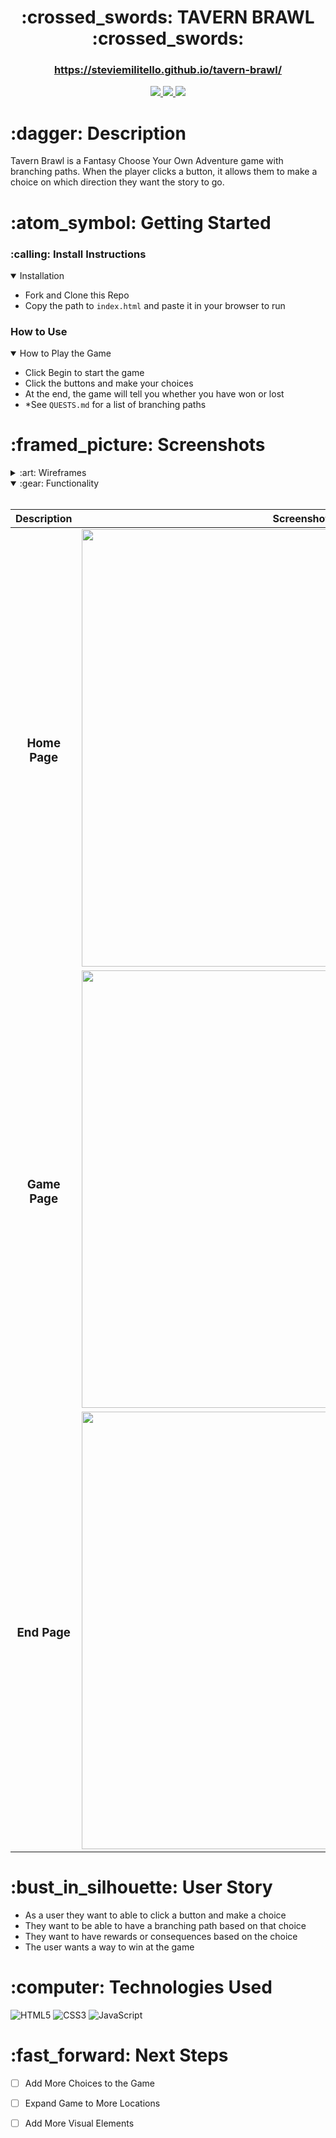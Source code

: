 <div align="center">
   <h1>:crossed_swords: TAVERN BRAWL :crossed_swords:</h1>
   <h3><a href="https://steviemilitello.github.io/tavern-brawl/">https://steviemilitello.github.io/tavern-brawl/</a></h3>                           
   <a href="http://steviecodes.com" target="_blank">
      <img src="https://img.shields.io/badge/-Portfolio_-darkgreen?style=for-the-badge&logo=medium"/>
   </a>
   <a href="https://www.linkedin.com/in/stevie-militello/" target="_blank">
      <img src="https://img.shields.io/badge/-Linkedin-blue?style=for-the-badge&``logo=Linkedin&logoColor=white">
   </a> 
   <a href="mailto:steviemilitello@gmail.com" target="_blank">
      <img src="https://img.shields.io/badge/-Email-c14438?style=for-the-badge&logo=Gmail&``logoColor=white">
   </a>
</div>

<h1>:dagger: Description</h1>
    <p>Tavern Brawl is a Fantasy Choose Your Own Adventure game with branching paths. When the player clicks a button, it allows them to make a choice on which direction they want the story to go.</p>

<h1> :atom_symbol: Getting Started </h1>

<h3> :calling: Install Instructions </h3>
<details open>
<summary>Installation</summary>
<p></p>
<ul>
    <li>Fork and Clone this Repo</li>
    <li>Copy the path to <code>index.html</code> and paste it in your browser to run</li>
</ul>
</details>
<p></p>

<h3>How to Use </h3>
<details open>
<summary>How to Play the Game</summary>
<ul>
   <p></p>
    <li>Click Begin to start the game</li>
    <li>Click the buttons and make your choices</li>
    <li>At the end, the game will tell you whether you have won or lost</li>
    <li>*See <code>QUESTS.md</code> for a list of branching paths</li>
</ul>
</details>

<h1>:framed_picture: Screenshots</h1>

<details>
<summary> :art: Wireframes</summary><br />

| Description | Screenshot |
|------------ | ------------|
| <h3 align="center">Game Page 1</h3> | <img src="https://i.imgur.com/2RoXJET.png" width="700"/> |
| <h3 align="center">Game Page 2</h3> | <img src="https://i.imgur.com/ab0BSdw.png" width="700"> |
</details>

<details open>
<summary> :gear: Functionality</summary><br />

| Description | Screenshot |
|------------ | ------------|
| <h3 align="center">Home Page</h3> | <img src="https://i.imgur.com/faNN2o0.png" width="700"/> |
| <h3 align="center">Game Page</h3> | <img src="https://i.imgur.com/gpmnxje.png" width="700"> |
| <h3 align="center">End Page</h3> | <img src="https://i.imgur.com/RUUPZ4O.png" width="700"> |
</details>
<p></p>
<h1>:bust_in_silhouette: User Story</h1>

<ul>
    <li>As a user they want to able to click a button and make a choice </li>
    <li>They want to be able to have a branching path based on that choice </li>
    <li>They want to have rewards or consequences based on the choice </li>
    <li>The user wants a way to win at the game</li>
</ul>

<h1>:computer: Technologies Used</h1>

![HTML5](https://img.shields.io/badge/HTML5-E34F26?style=for-the-badge&logo=html5&logoColor=white)
![CSS3](https://img.shields.io/badge/CSS3-1572B6?style=for-the-badge&logo=css3&logoColor=white)
![JavaScript](https://img.shields.io/badge/JavaScript-323330?style=for-the-badge&logo=javascript&logoColor=F7DF1E) 

<h1>:fast_forward: Next Steps</h1>

   - [ ] Add More Choices to the Game</li>
   - [ ] Expand Game to More Locations</li>
   - [ ] Add More Visual Elements</li>



